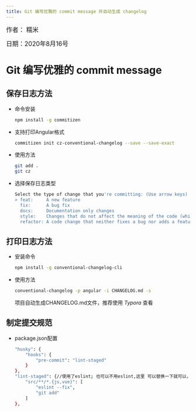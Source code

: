 ```yaml
---
title: Git 编写优雅的 commit message 并自动生成 changelog
---
```

<big>作者： 糯米</big>

<big>日期：2020年8月16号</big>

#  Git 编写优雅的 commit message

## 保存日志方法

- 命令安装

  ```bash
  npm install -g commitizen
  ```

- 支持打印Angular格式

  ```bash
  commitizen init cz-conventional-changelog --save --save-exact
  ```

- 使用方法

  ```bash
  git add .
  git cz
  ```

- 选择保存日志类型

  ```bash
  Select the type of change that you're committing: (Use arrow keys)
  > feat:     A new feature
    fix:      A bug fix
    docs:     Documentation only changes
    style:    Changes that do not affect the meaning of the code (white-space, formatting, missing semi-colons, etc)
    refactor: A code change that neither fixes a bug nor adds a feature
  ```

## 打印日志方法

- 安装命令

  ```bash
  npm install -g conventional-changelog-cli
  ```

- 使用方法

  ```bash
  conventional-changelog -p angular -i CHANGELOG.md -s
  ```

  项目自动生成CHANGELOG.md文件，推荐使用 *Typora* 查看



## 制定提交规范

- package.json配置
    
    ```bash
    "husky": {
        "hooks": {
            "pre-commit": "lint-staged"
        }
    },
    "lint-staged": {//使用了eslint; 也可以不用eslint,这里 可以替换一下就可以，
        "src/**/*.{js,vue}": [
            "eslint --fix",
            "git add"
        ]
    },
    ```


